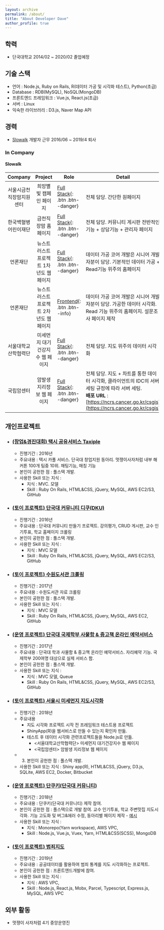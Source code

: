 ```yaml
---
layout: archive
permalink: /about/
title: "About Developer Dave"
author_profile: true
---
```



## 학력
- 단국대학교 2014/02 ~ 2020/02 졸업예정

## 기술 스택
- 언어 : Node.js, Ruby on Rails, R(데이터 가공 및 시각화 테스트), Python(초급)
- Database : RDB(MySQL), NoSQL(MongoDB)
- 프론트엔드 프레임워크 : Vue.js, React.js(초급)
- 서버 : Linux
- 익숙한 라이브러리 : D3.js, Naver Map API

## 경력
- [Slowalk](https://www.slowalk.co.kr/) 개발자 근무 2016/06 ~ 2019/4 퇴사

### In Company

#### Slowalk 

| <center>Company</center> | <center>Project</center> | <center>Role</center> | <center>Detail</center> |
|:--------:|:--------:|:--------|:--------|
| 서울시금천<br>직장맘지원센터 | 희망별빛 캠페인 페이지 | [Full Stack](#){: .btn .btn--danger} | 전체 담당. 간단한 원페이지 |
| 한국백혈병<br>어린이재단 | 금천직장맘 홈페이지 | [Full Stack](#){: .btn .btn--danger} | 전체 담당. 커뮤니티 게시판 전반적인 기능 + 상담기능 + 관리자 페이지  |
| 언론재단 | 뉴스트러스트 프로젝트 1차년도 웹 페이지 | [Full Stack](#){: .btn .btn--danger} | 데이터 가공 코어 개발은 시니어 개발자분이 담당. 기본적인 데이터 가공 + Read기능 위주의 홈페이지 |
| 언론재단 | 뉴스트러스트 프로젝트 2차년도 웹 페이지 | [Frontend](#){: .btn .btn--info} | 데이터 가공 코어 개발은 시니어 개발자분이 담당. 가공한 데이터 시각화. Read 기능 위주의 홈페이지. 설문조사 페이지 제작 |
| 서울대학교<br>산학협력단 | 미세먼지 대기건강지수 웹 페이지 | [Full Stack](#){: .btn .btn--danger} | 전체 담당. 지도 위주의  데이터 시각화 |
| 국립암센터 | 암발생 지리정보 웹 페이지 | [Full Stack](#){: .btn .btn--danger} | 전체 담당. 지도 + 차트를 통한 데이터 시각화, 클라이언트의 IDC의 서버 세팅 규정에 따라 서버 세팅. <br> **배포 URL** : [https://ncrs.cancer.go.kr/csgis](https://ncrs.cancer.go.kr/csgis) |

## 개인프로젝트 

- ### [(창업&경진대회) 택시 공유서비스 Taxiple](https://github.com/Seunghyum/Taxiple-backup)
  - 진행기간 : 2016년
  - 주요내용 : 택시 카풀 서비스. 단국대 창업지원 동아리. 멋쟁이사자처럼 내부 해커톤 100개 팀중 10위. 채팅기능, 매칭 기능
  - 본인이 공헌한 점 : 풀스택 개발.
  - 사용한 Skill 또는 지식 : 
    - 지식 : MVC. 모델
    - Skill : Ruby On Rails, HTML&CSS, jQuery, MySQL, AWS EC2/S3, GitHub

- ### [(토이 프로젝트) 단국대 커뮤니티 디쿠(DKU)](https://github.com/Seunghyum/Dku-dankook_community_service)
  - 진행기간 : 2016년
  - 주요내용 : 단국대 커뮤니티 만들기 프로젝트. 강의평가, CRUD 게시판, 교수 인기투표, 학교 홈페이지 크롤링
  - 본인이 공헌한 점 : 풀스택 개발.
  - 사용한 Skill 또는 지식 : 
    - 지식 : MVC 모델
    - Skill : Ruby On Rails, HTML&CSS, jQuery, MySQL, AWS EC2/S3, GitHub

- ### [(토이 프로젝트) 수원도서관 크롤링](https://github.com/Seunghyum/Crawler-Suwon_library)
  - 진행기간 : 2017년
  - 주요내용 : 수원도서관 자료 크롤링
  - 본인이 공헌한 점 : 풀스택 개발.
  - 사용한 Skill 또는 지식 : 
    - 지식 : MVC 모델
    - Skill : Ruby On Rails, HTML&CSS, jQuery, MySQL, AWS EC2, GitHub

- ### [(운영 프로젝트) 단국대 국제학부 사물함 & 중고책 온라인 예약서비스](https://github.com/Seunghyum/DKU-IBA-locker-booking-backup)
  - 진행기간 : 2017년
  - 주요내용 : 단국대 학과 사물함 & 중고책 온라인 예약서비스. 자리예약 기능. 국제학부 200여명 대상으로 실제 서비스 함.
  - 본인이 공헌한 점 : 풀스택 개발.
  - 사용한 Skill 또는 지식 : 
    - 지식 : MVC 모델, Queue
    - Skill : Ruby On Rails, HTML&CSS, jQuery, MySQL, AWS EC2/S3, GitHub

- ### [(토이 프로젝트) 서울시 미세먼지 지도시각화](https://github.com/Seunghyum/R-seoul_dust_map)
  - 진행기간 : 2018년
  - 주요내용
    - 지도 시각화 프로젝트 시작 전 프레임워크 테스트용 프로젝트
    - ShinyApp(R)을 웹서비스로 만들 수 있는지 확인차 만듦. 
    - 테스트 후 데이터 시각화 관련프로젝트들을 Node.js로 만듦.
      - <서울대학교산학협력단> 미세먼지 대기건강지수 웹 페이지
      - <국립암센터> 암발생 지리정보 웹 페이지
  - 3) 본인이 공헌한 점 : 풀스택 개발.
  - 사용한 Skill 또는 지식 : Shiny app(R), HTML&CSS, jQuery, D3.js, SQLite, AWS EC2, Docker, Bitbucket

- ### [(운영 프로젝트) 단쿠키(단국대 커뮤니티)](https://www.dankookie.com)
  - 진행기간 : 2018년
  - 주요내용 : 단쿠키(단국대 커뮤니티) 제작 참여.
  - 본인이 공헌한 점 : 풀스택으로 개발 참여. 교수 인기투표, 학교 주변맛집 지도시각화. 기능 고도화 및 버그&에러 수정, 동아리별 페이지 제작 - [예시](https://github.com/Seunghyum/dankookie-D-Voice)
  - 사용한 Skill 또는 지식 : 
    - 지식 : Monorepo(Yarn workspace), AWS VPC, 
    - Skill : Node.js, Vue.js, Vuex, Yarn, HTML&CSS(SCSS), MongoDB
- ### [(토이 프로젝트) 범죄지도](https://github.com/Seunghyum/CrimeMap)
  - 진행기간 : 2019년
  - 주요내용 : 공공데이터를 활용하여 범죄 통계를 지도 시각화하는 프로젝트.
  - 본인이 공헌한 점 : 프론트엔드개발에 참여.
  - 사용한 Skill 또는 지식 : 
    - 지식 : AWS VPC, 
    - Skill : Node.js, React.js, Mobx, Parcel, Typescript, Express.js, MySQL, AWS VPC

## 외부 활동
- 멋쟁이 사자처럼 4기 중앙운영진

